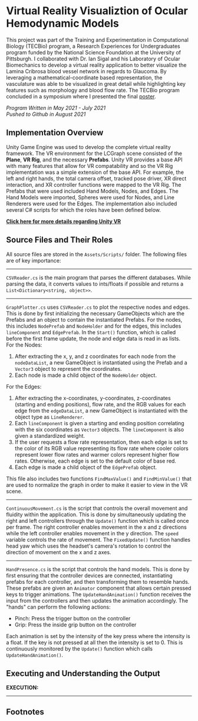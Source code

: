 # Virtual Reality Visualiztion of Ocular Hemodynamic Models
This project was part of the Training and Experimentation in Computational Biology (TECBio) program, a Research Experiences for Undergraduates program funded by the National Science Foundation at the University of Pittsburgh. I collaborated with Dr. Ian Sigal and his Laboratory of Ocular Biomechanics to develop a virtual reality application to better visualize the Lamina Cribrosa blood vessel network in regards to Glaucoma. By leveraging a mathematical-coordinate based representation, the vasculature was able to be visualized in great detail while highlighting key features such as morphology and blood flow rate. The TECBio program concluded in a symposium where I presented the final [poster](https://drive.google.com/file/d/129E8023Ujuc2VJ1I9BCYn-55cDtdfcPB/view).

*Program Written in May 2021 - July 2021*  
*Pushed to Github in August 2021*


## Implementation Overview

Unity Game Engine was used to develop the complete virtual reality framework. The VR environment for the LCGraph scene consisted of the **Plane**, **VR Rig**, and the necessary **Prefabs**. Unity VR provides a base API with many features that allow for VR compatability and so the VR Rig implementation was a simple extension of the base API. For example, the left and right hands, the total camera offset, tracked pose driver, XR direct interaction, and XR controller functions were mapped to the VR Rig. The Prefabs that were used included Hand Models, Nodes, and Edges. The Hand Models were imported, Spheres were used for Nodes, and Line Renderers were used for the Edges. The implementation also included several C# scripts for which the roles have been defined below.

**[Click here for more details regarding Unity VR](https://docs.unity3d.com/540/Documentation/Manual/VROverview.html)**


## Source Files and Their Roles

All source files are stored in the `Assets/Scripts/` folder. The following files are of key importance:

---

`CSVReader.cs` is the main program that parses the different databases. While parsing the data, it converts values to ints/floats if possible and returns a `List<Dictionary<string, object>>`. 

---

`GraphPlotter.cs` uses `CSVReader.cs` to plot the respective nodes and edges. This is done by first initializing the necessary GameObjects which are the Prefabs and an object to contain the instantiated Prefabs. For the nodes, this includes `NodePrefab` and `NodeHolder` and for the edges, this includes `lineComponent` and `EdgePrefab`. In the `Start()` function, which is called before the first frame update, the node and edge data is read in as lists.<br>
For the Nodes:
1. After extracting the x, y, and z coordinates for each node from the `nodeDataList`, a new GameObject is instantiated using the Prefab and a `Vector3` object to represent the coordinates.
2. Each node is made a child object of the `NodeHolder` object.

For the Edges:
1. After extracting the x-coordinates, y-coordinates, z-coordinates (starting and ending positions), flow rate, and the RGB values for each edge from the `edgeDataList`, a new GameObject is instantiated with the object type as `LineRenderer`. 
2. Each `lineComponent` is given a starting and ending position correlating with the six coordinates as `Vector3` objects. The `lineComponent` is also given a standardized weight. 
3. If the user requests a flow rate representation, then each edge is set to the color of its RGB value representing its flow rate where cooler colors represent lower flow rates and warmer colors represent higher flow rates. Otherwise, each edge is set to the default color of base red. 
4. Each edge is made a child object of the `EdgePrefab` object.

This file also includes two functions `FindMaxValue()` and `FindMinValue()` that are used to normalize the graph in order to make it easier to view in the VR scene.

---

`ContinuousMovement.cs` is the script that controls the overall movement and fluidity within the application. This is done by simultaneously updating the right and left controllers through the `Update()` function which is called once per frame. The right controller enables movement in the x and z directions while the left controller enables movement in the y direction. The `speed` variable controls the rate of movement. The `FixedUpdate()` function handles head yaw which uses the headset's camera's rotation to control the direction of movement on the x and z axes.

---

`HandPresence.cs` is the script that controls the hand models. This is done by first ensuring that the controller devices are connected, instantiating prefabs for each controller, and then transforming them to resemble hands. These prefabs are given an `Animator` component that allows certain pressed keys to trigger animations. The `UpdateHandAnimation()` function receives the input from the controllers and then updates the animation accordingly. The "hands" can perform the following actions:
* Pinch: Press the trigger button on the controller
* Grip: Press the inside grip button on the controller

Each animation is set by the intensity of the key press where the intensity is a float. If the key is not pressed at all then the intensity is set to 0. This is continuously monitored by the `Update()` function which calls `UpdateHandAnimation()`.

## Executing and Understanding the Output

**EXECUTION:**

***

## Footnotes

